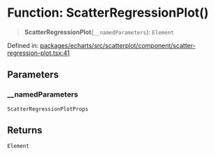 # Function: ScatterRegressionPlot()

> **ScatterRegressionPlot**(`__namedParameters`): `Element`

Defined in: [packages/echarts/src/scatterplot/component/scatter-regression-plot.tsx:41](https://github.com/GeoDaCenter/openassistant/blob/0c688d870b87d67f5ae44bc9413af48292a3320a/packages/echarts/src/scatterplot/component/scatter-regression-plot.tsx#L41)

## Parameters

### \_\_namedParameters

`ScatterRegressionPlotProps`

## Returns

`Element`
